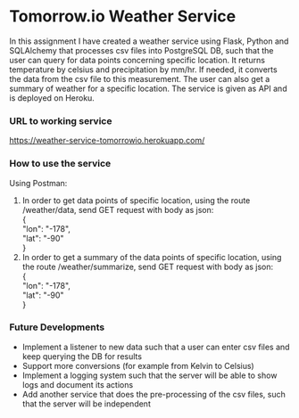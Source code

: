 # Tomorrow.io Weather Service
In this assignment I have created a weather service using Flask, Python and SQLAlchemy that processes csv files into PostgreSQL DB, such that the user can query
for data points concerning specific location. It returns temperature by celsius and precipitation by mm/hr. If needed, it converts the data from the csv file to this measurement.
The user can also get a summary of weather for a specific location.
The service is given as API and is deployed on Heroku.

### URL to working service
https://weather-service-tomorrowio.herokuapp.com/

### How to use the service
Using Postman:
1.	In order to get data points of specific location, using the route /weather/data, send GET request with body as json:  
{  
    "lon": "-178",  
    "lat": "-90"  
}
2.	In order to get a summary of the data points of specific location, using the route /weather/summarize, send GET request with body as json:  
{  
    "lon": "-178",   
    "lat": "-90"  
}


### Future Developments
- Implement a listener to new data such that a user can enter csv files and keep querying the DB for results
- Support more conversions (for example from Kelvin to Celsius)
- Implement a logging system such that the server will be able to show logs and document its actions
- Add another service that does the pre-processing of the csv files, such that the server will be independent

